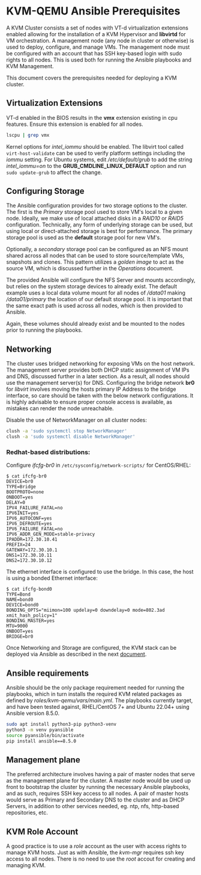 KVM-QEMU Ansible Prerequisites
==============================


A KVM Cluster consists a set of nodes with VT-d virtualization extensions
enabled allowing for the installation of a KVM Hypervisor and **libvirtd** 
for VM orchestration.  A management node (any node in cluster or otherwise) 
is used to deploy, configure, and manage VMs.  The management node must be 
configured with an account that has SSH key-based login with sudo rights to 
all nodes.  This is used both for running the Ansible playbooks and KVM 
Management.

This document covers the prerequisites needed for deploying a KVM cluster.


## Virtualization Extensions

VT-d enabled in the BIOS results in the **vmx** extension existing in cpu 
features. Ensure this extension is enabled for all nodes.
```sh
lscpu | grep vmx
```

Kernel options for *intel_iommu* should be enabled. The libvirt tool called 
`virt-host-validate` can be used to verify platform settings including the 
*iommu* setting. For Ubuntu systems, edit */etc/default/grub* to add the 
string *intel_iommu=on* to the **GRUB_CMDLINE_LINUX_DEFAULT** option and 
run `sudo update-grub` to affect the change.


## Configuring Storage

The Ansible configuration provides for two storage options to the cluster.
The first is the *Primary* storage pool used to store VM's local to a given
node. Ideally, we make use of local attached disks in a *RAID10* or *RAID5*
configuration. Technically, any form of underlying storage can be used, but 
using local or direct-attached storage is best for performance. The primary 
storage pool is used as the **default** storage pool for new VM's. 

Optionally, a *secondary* storage pool can be configured as an NFS mount 
shared across all nodes that can be used to store source/template VMs, 
snapshots and clones. This pattern utilizes a *golden image* to act as the 
source VM, which is discussed further in the *Operations* document.  

The provided Ansible will configure the NFS Server and mounts accordingly,
but relies on the system storage devices to already exist. The default
example uses a local data volume mount for all nodes  of */data01* making
*/data01/primary* the location of our default storage pool. It is important
that the same exact path is used across all nodes, which is then provided 
to Ansible.

Again, these volumes should already exist and be mounted to the nodes prior
to running the playbooks.


## Networking

The cluster uses bridged networking for exposing VMs on the host network. 
The management server provides both DHCP static assignment of VM IPs and 
DNS, discussed further in a later section.  As a result, all nodes should 
use the management server(s) for DNS.  Configuring the bridge network **br0** 
for *libvirt* involves moving the hosts primary IP Address to the bridge 
interface, so care should be taken with the below network configurations. 
It is highly advisable to ensure proper console access is available, as 
mistakes can render the node unreachable.

Disable the use of NetworkManager on all cluster nodes:
```sh
clush -a 'sudo systemctl stop NetworkManager'
clush -a 'sudo systemctl disable NetworkManager'
```

### Redhat-based distributions:

Configure *ifcfg-br0* in `/etc/sysconfig/network-scripts/` for CentOS/RHEL:
```
$ cat ifcfg-br0
DEVICE=br0
TYPE=Bridge
BOOTPROTO=none
ONBOOT=yes
DELAY=0
IPV4_FAILURE_FATAL=no
IPV6INIT=yes
IPV6_AUTOCONF=yes
IPV6_DEFROUTE=yes
IPV6_FAILURE_FATAL=no
IPV6_ADDR_GEN_MODE=stable-privacy
IPADDR=172.30.10.41
PREFIX=24
GATEWAY=172.30.10.1
DNS1=172.30.10.11
DNS2=172.30.10.12
```

The ethernet interface is configured to use the bridge. In this case, the 
host is using a bonded Ethernet interface:
```
$ cat ifcfg-bond0
TYPE=Bond
NAME=bond0
DEVICE=bond0
BONDING_OPTS="miimon=100 updelay=0 downdelay=0 mode=802.3ad xmit_hash_policy=1"
BONDING_MASTER=yes
MTU=9000
ONBOOT=yes
BRIDGE=br0
```

Once Networking and Storage are configured, the KVM stack can be deployed
via Ansible as described in the next [document](02-kvm-ansible.md).


## Ansible requirements 

Ansible should be the only package requirement needed for running the 
playbooks, which in turn installs the required KVM related packages as 
defined by *roles/kvm-qemu/vars/main.yml*. The playbooks currently target, 
and have been tested against, RHEL/CentOS 7+ and Ubuntu 22.04+ using 
Ansible version 8.5.0.
```bash
sudo apt install python3-pip python3-venv
python3 -m venv pyansible
source pyansible/bin/activate
pip install ansible==8.5.0
```


## Management plane

The preferred architecture involves having a pair of master nodes that 
serve as the management plane for the cluster. A master node would be 
used up front to bootstrap the cluster by running the necessary Ansible 
playbooks, and as such, requires SSH key access to all nodes. A pair of 
master hosts would serve as Primary and Secondary DNS to the cluster and 
as DHCP Servers, in addition to other services needed, eg. ntp, nfs,
http-based repositories, etc.


## KVM Role Account

A good practice is to use a *role* account as the user with access rights 
to manage KVM hosts. Just as with Ansible, the *kvm-mgr* requires ssh key 
access to all nodes. There is no need to use the *root* accout for creating 
and managing KVM.
